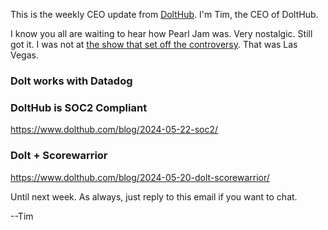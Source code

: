This is the weekly CEO update from [DoltHub](https://www.dolthub.com/). I'm Tim, the CEO of DoltHub. 

I know you all are waiting to hear how Pearl Jam was. Very nostalgic. Still got it. I was not at [the show that set off the controversy](https://people.com/pearl-jam-frontman-eddie-vedder-slams-diabolical-lie-in-harrison-butker-controversial-commencement-speech-8651427). That was Las Vegas.

### Dolt works with Datadog



### DoltHub is SOC2 Compliant

https://www.dolthub.com/blog/2024-05-22-soc2/

### Dolt + Scorewarrior

https://www.dolthub.com/blog/2024-05-20-dolt-scorewarrior/

Until next week. As always, just reply to this email if you want to chat.

--Tim